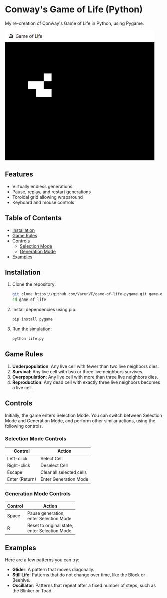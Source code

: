 # Conway's Game of Life (Python)

My re-creation of Conway's Game of Life in Python, using Pygame.

<img src="game-of-life.png" alt="Game of Life Demo"/>

## Features

- Virtually endless generations
- Pause, replay, and restart generations
- Toroidal grid allowing wraparound
- Keyboard and mouse controls

## Table of Contents

- [Installation](#installation)
- [Game Rules](#game-rules)
- [Controls](#controls)
    - [Selection Mode](#selection-mode-controls)
    - [Generation Mode](#generation-mode-controls)
- [Examples](#examples)

## Installation

1. Clone the repository:
    ```bash
    git clone https://github.com/VarunVF/game-of-life-pygame.git game-of-life
    cd game-of-life
    ```
2. Install dependencies using pip:
    ```bash
    pip install pygame
    ```

3. Run the simulation:
    ```bash
   python life.py
    ```

## Game Rules

1. **Underpopulation**: Any live cell with fewer than two live neighbors dies.
2. **Survival**: Any live cell with two or three live neighbors survives.
3. **Overpopulation**: Any live cell with more than three live neighbors dies.
4. **Reproduction**: Any dead cell with exactly three live neighbors becomes a live cell.

## Controls

Initially, the game enters Selection Mode.
You can switch between Selection Mode and Generation Mode,
and perform other similar actions, using the following controls. 

### Selection Mode Controls

| Control        | Action                   |
|----------------|--------------------------|
| Left-click     | Select Cell              |
| Right-click    | Deselect Cell            |
| Escape         | Clear all selected cells |
| Enter (Return) | Enter Generation Mode    |

### Generation Mode Controls

| Control | Action                                              |
|---------|-----------------------------------------------------|
| Space   | Pause generation, <br/> enter Selection Mode        |
| R       | Reset to original state, <br/> enter Selection Mode |

## Examples

Here are a few patterns you can try:
- **Glider**: A pattern that moves diagonally.
- **Still Life**: Patterns that do not change over time, like the Block or Beehive.
- **Oscillator**: Patterns that repeat after a fixed number of steps, such as the Blinker or Toad.